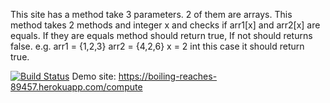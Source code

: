 This site has a method take 3 parameters. 2 of them are arrays. This method takes 2 methods and integer x and checks if arr1[x] and arr2[x] are equals. If they are equals method should return true, If not should returns false. e.g. arr1 = {1,2,3} arr2 = {4,2,6} x = 2 int this case it should return true.

[![Build Status](https://travis-ci.com/beyzaydin/beyzaHw.svg?branch=main)](https://travis-ci.com/beyzaydin/beyzaHw)
Demo site: https://boiling-reaches-89457.herokuapp.com/compute
